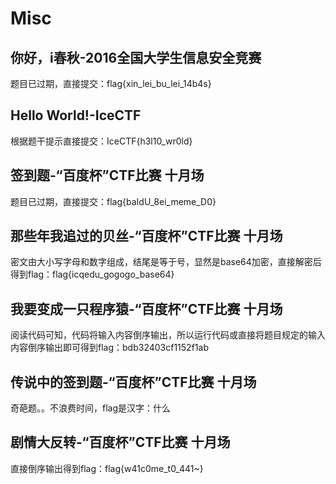 # Misc
## 你好，i春秋-2016全国大学生信息安全竞赛
题目已过期，直接提交：flag{xin_lei_bu_lei_14b4s}

## Hello World!-IceCTF
根据题干提示直接提交：IceCTF{h3l10_wr0ld}

## 签到题-“百度杯”CTF比赛 十月场
题目已过期，直接提交：flag{baIdU_8ei_meme_D0}

## 那些年我追过的贝丝-“百度杯”CTF比赛 十月场
密文由大小写字母和数字组成，结尾是等于号，显然是base64加密，直接解密后得到flag：flag{icqedu_gogogo_base64}

## 我要变成一只程序猿-“百度杯”CTF比赛 十月场
阅读代码可知，代码将输入内容倒序输出，所以运行代码或直接将题目规定的输入内容倒序输出即可得到flag：bdb32403cf1152f1ab

## 传说中的签到题-“百度杯”CTF比赛 十月场
奇葩题。。不浪费时间，flag是汉字：什么

## 剧情大反转-“百度杯”CTF比赛 十月场
直接倒序输出得到flag：flag{w41c0me_t0_441~}  
